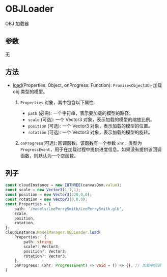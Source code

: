 # OBJLoader

OBJ 加载器

## 参数

无

## 方法

-   [load](/views/type/components/model-manager/obj-model/)(Properties: Object, onProgress: Function): `Promise<Object3D>` 加载 obj 类型的模型。

    1. `Properties` 对象，其中包含以下属性:

        - `path` (必需): 一个字符串，表示要加载的模型的路径。
        - `scale` (可选): 一个 Vector3 对象，表示加载的模型的缩放比例。
        - `position` (可选): 一个 Vector3 对象，表示加载的模型的位置。
        - `rotation` (可选): 一个 Vector3 对象，表示加载的模型的旋转。

    2. `onProgress`(可选): 回调函数，该函数有一个参数 `xhr`，类型为 `ProgressEvent`，用于在加载过程中提供进度信息。如果没有提供该回调函数，则默认为一个空函数。

## 列子

```ts
const cloudInstance = new IOTHREE(canvasDom.value);
const scale = new Vector3(1,1,1);
const position = new Vector3(320,0,0);
const rotation = new Vector3(0,0,0);
const Properties = {
    path: '/models/LeePerrySmith/LeePerrySmith.glb',
    scale,
    position,
    rotation,
};
cloudInstance.ModelManager.OBJLoader.load(
    Properties:  {
        path: string;
        scale?: Vector3;
        position?: Vector3;
        rotation?: Vector3;
    },
    onProgress: (xhr: ProgressEvent) => void = () => {}, // 加载中回调
)
```
